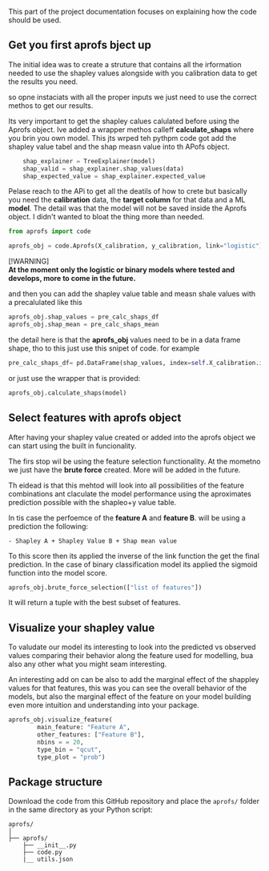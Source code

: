 This part of the project documentation focuses on explaining
how the code should be used.

## Get you first aprofs bject up

The initial idea was to create a struture that contains all the irformation needed to use the shapley values
alongside with you calibration data to get the results you need.

so opne instaciats with all the proper inputs we just need to use the correct methos to get our results.

Its very important to get the shapley calues calulated before using the Aprofs object. Ive added a wrapper methos calleff **calculate_shaps** where you brin you own model. This jts wrped teh pythpm code got add the shapley value tabel and the shap measn value into th APofs object.

``` py  title="TreeExplainer"
    shap_explainer = TreeExplainer(model)
    shap_valid = shap_explainer.shap_values(data)
    shap_expected_value = shap_explainer.expected_value
```

Pelase reach to the APi to get all the deatils of how to crete but basically you need the **calibration** data, the **target column** for that data and a ML **model**. The detail was that the model will not be saved inside the Aprofs object. I didn't wanted to bloat the thing more than needed.

```py
from aprofs import code

aprofs_obj = code.Aprofs(X_calibration, y_calibration, link="logistic")
```

[!WARNING]  
**At the moment only the **logistic** or **binary** models where tested and develops, more to come in the future.**

and then you can add the shapley value table and measn shale values with a precalulated like this

``` py
aprofs_obj.shap_values = pre_calc_shaps_df
aprofs_obj.shap_mean = pre_calc_shaps_mean
```

the detail here is that the **aprofs_obj** values need to be in a data frame shape, tho to this just use this snipet of code.
for example
``` py  title="Shap to dataframe"
pre_calc_shaps_df= pd.DataFrame(shap_values, index=self.X_calibration.index, columns=self.X_calibration.columns)
```

or just use the wrapper that is provided:

``` py  title="Shap to dataframe"
aprofs_obj.calculate_shaps(model)
```

## Select features with aprofs object


After having your shapley value created or added into the aprofs object we can start using the built in funcionality.

The firs stop wil be using the feature selection functionality. At the mometno we just have the **brute force** created.
More will be added in the future.

Th eidead is that this mehtod will look into all possibilities of the feature combinations ant claculate the model performance
using the aproximates prediction possible with the shapleo+y value table.

In tis case the perfoemce of the **feature A** and **feature B**. will be using a prediction the following:

    - Shapley A + Shapley Value B + Shap mean value

To this score then its applied the inverse of the link function the get the final prediction.
In the case of binary classification model its applied the sigmoid function into the model score.

``` py  title="Feature selection"
aprofs_obj.brute_force_selection(["list of features"])
```

It will return a tuple with the best subset of features.


## Visualize your shapley value

To valudate our model its interesting to look into the predicted vs observed values comparing their behavior
along the feature used for modelling, bua also any other what you might seam interesting.

An interesting add on can be also to add the marginal effect of the shappley values for that features,
this was you can see the overall behavior of the models, but also the marginal effect of the feature on your model
building even more intuition and understanding into your package.

``` py  title="Feature Visualization"
aprofs_obj.visualize_feature(
        main_feature: "Feature A",
        other_features: ["Feature B"],
        nbins = = 20,
        type_bin = "qcut",
        type_plot = "prob")
```

## Package structure

Download the code from this GitHub repository and place
the `aprofs/` folder in the same directory as your
Python script:

    aprofs/
    │
    ├── aprofs/
        ├── __init__.py
        ├── code.py
        |__ utils.json
